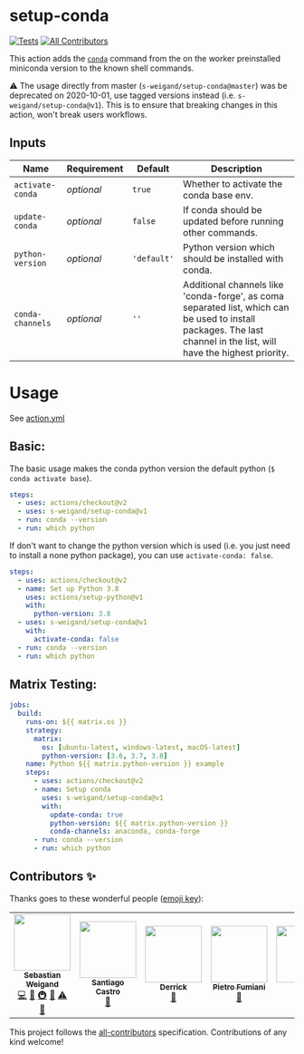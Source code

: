 # setup-conda

[![Tests](https://github.com/s-weigand/setup-conda/workflows/Tests/badge.svg)](https://github.com/s-weigand/setup-conda/actions)
[![All Contributors](https://img.shields.io/github/all-contributors/s-weigand/setup-conda)](#contributors-)

This action adds the [`conda`](https://conda.io/projects/conda/en/latest/user-guide/tasks/index.html)
command from the on the worker preinstalled miniconda version to the known shell commands.

:warning:
The usage directly from master (`s-weigand/setup-conda@master`) was be deprecated on 2020-10-01,
use tagged versions instead (i.e. `s-weigand/setup-conda@v1`). This is to ensure that breaking changes in this action, won't break users workflows.

## Inputs

| Name             | Requirement | Default     | Description                                                                                                                                                          |
| ---------------- | ----------- | ----------- | -------------------------------------------------------------------------------------------------------------------------------------------------------------------- |
| `activate-conda` | _optional_  | `true`      | Whether to activate the conda base env.                                                                                                                               |
| `update-conda`   | _optional_  | `false`     | If conda should be updated before running other commands.                                                                                                            |
| `python-version` | _optional_  | `'default'` | Python version which should be installed with conda.                                                                                                                 |
| `conda-channels` | _optional_  | `''`        | Additional channels like 'conda-forge', as coma separated list, which can be used to install packages. The last channel in the list, will have the highest priority. |

# Usage

See [action.yml](action.yml)

## Basic:

The basic usage makes the conda python version the default python (`$ conda activate base`).

```yaml
steps:
  - uses: actions/checkout@v2
  - uses: s-weigand/setup-conda@v1
  - run: conda --version
  - run: which python
```

If don't want to change the python version which is used
(i.e. you just need to install a none python package), you can use `activate-conda: false`.

```yaml
steps:
  - uses: actions/checkout@v2
  - name: Set up Python 3.8
    uses: actions/setup-python@v1
    with:
      python-version: 3.8
  - uses: s-weigand/setup-conda@v1
    with:
      activate-conda: false
  - run: conda --version
  - run: which python
```

## Matrix Testing:

```yaml
jobs:
  build:
    runs-on: ${{ matrix.os }}
    strategy:
      matrix:
        os: [ubuntu-latest, windows-latest, macOS-latest]
        python-version: [3.6, 3.7, 3.8]
    name: Python ${{ matrix.python-version }} example
    steps:
      - uses: actions/checkout@v2
      - name: Setup conda
        uses: s-weigand/setup-conda@v1
        with:
          update-conda: true
          python-version: ${{ matrix.python-version }}
          conda-channels: anaconda, conda-forge
      - run: conda --version
      - run: which python
```

## Contributors ✨

Thanks goes to these wonderful people ([emoji key](https://allcontributors.org/docs/en/emoji-key)):

<!-- ALL-CONTRIBUTORS-LIST:START - Do not remove or modify this section -->
<!-- prettier-ignore-start -->
<!-- markdownlint-disable -->
<table>
  <tr>
    <td align="center"><a href="https://github.com/s-weigand"><img src="https://avatars2.githubusercontent.com/u/9513634?v=4" width="100px;" alt=""/><br /><sub><b>Sebastian Weigand</b></sub></a><br /><a href="https://github.com/s-weigand/setup-conda/commits?author=s-weigand" title="Code">💻</a> <a href="#ideas-s-weigand" title="Ideas, Planning, & Feedback">🤔</a> <a href="#infra-s-weigand" title="Infrastructure (Hosting, Build-Tools, etc)">🚇</a> <a href="#maintenance-s-weigand" title="Maintenance">🚧</a> <a href="https://github.com/s-weigand/setup-conda/commits?author=s-weigand" title="Tests">⚠️</a> <a href="https://github.com/s-weigand/setup-conda/pulls?q=is%3Apr+reviewed-by%3As-weigand" title="Reviewed Pull Requests">👀</a></td>
    <td align="center"><a href="https://santi.uy"><img src="https://avatars3.githubusercontent.com/u/3905501?v=4" width="100px;" alt=""/><br /><sub><b>Santiago Castro</b></sub></a><br /><a href="https://github.com/s-weigand/setup-conda/commits?author=bryant1410" title="Documentation">📖</a></td>
    <td align="center"><a href="https://github.com/d-chambers"><img src="https://avatars2.githubusercontent.com/u/11671536?v=4" width="100px;" alt=""/><br /><sub><b>Derrick</b></sub></a><br /><a href="https://github.com/s-weigand/setup-conda/commits?author=d-chambers" title="Documentation">📖</a></td>
    <td align="center"><a href="https://github.com/basic-ph"><img src="https://avatars2.githubusercontent.com/u/35763852?v=4" width="100px;" alt=""/><br /><sub><b>Pietro Fumiani</b></sub></a><br /><a href="https://github.com/s-weigand/setup-conda/issues?q=author%3Abasic-ph" title="Bug reports">🐛</a></td>
    <td align="center"><a href="https://github.com/dcdenu4"><img src="https://avatars3.githubusercontent.com/u/2659980?v=4" width="100px;" alt=""/><br /><sub><b>Doug</b></sub></a><br /><a href="https://github.com/s-weigand/setup-conda/issues?q=author%3Adcdenu4" title="Bug reports">🐛</a></td>
  </tr>
</table>

<!-- markdownlint-enable -->
<!-- prettier-ignore-end -->
<!-- ALL-CONTRIBUTORS-LIST:END -->

This project follows the [all-contributors](https://github.com/all-contributors/all-contributors) specification. Contributions of any kind welcome!
